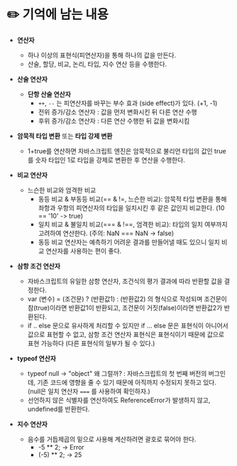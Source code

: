 # ✏️ 기억에 남는 내용

- **연산자**
  + 하나 이상의 표현식(피연산자)을 통해 하나의 값을 만든다.
  + 산술, 할당, 비교, 논리, 타입, 지수 연산 등을 수행한다.

- **산술 연산자**
  + **단항 산술 연산자**
    * ```++```, ```--``` 는 피연산자를 바꾸는 부수 효과 (side effect)가 있다. (+1, -1)
    * 전위 증가/감소 연산자 : 값을 먼저 변화시킨 뒤 다른 연산 수행
    * 후위 증가/감소 연산자 : 다른 연산 수행한 뒤 값을 변화시킴
- **암묵적 타입 변환** 또는 **타입 강제 변환**
  + 1+true를 연산하면 자바스크립트 엔진은 암묵적으로 불리언 타입의 값인 true를 숫자 타입인 1로 타입을 강제로 변환한 후 연산을 수행한다.

- **비교 연산자**
  + 느슨한 비교와 엄격한 비교
    * 동등 비교 & 부동등 비교(== & !=, 느슨한 비교): 암묵적 타입 변환을 통해 좌항과 우항의 피연산자의 타입을 일치시킨 후 같은 값인지 비교한다. (10 == '10' -> true)
    * 일치 비교 & 불일치 비교(=== & !==, 엄격한 비교): 타입의 일치 여부까지 고려하여 연산한다. (주의: NaN === NaN -> false)
    * 동등 비교 연산자는 예측하기 어려운 결과를 만들어낼 때도 있으니 일치 비교 연산자를 사용하는 편이 좋다.

- **삼항 조건 연산자**
  + 자바스크립트의 유일한 삼항 연산자, 조건식의 평가 결과에 따라 반환할 값을 결정한다.
  + var (변수) = (조건문) ? (반환값1) : (반환값2)
  의 형식으로 작성되며 조건문이 참(true)이라면 반환값1이 반환되고, 조건문이 거짓(false)이라면 반환값2가 반환된다.
  + if .. else 문으로 유사하게 처리할 수 있지만 if ... else 문은 표현식이 아니어서 값으로 표현할 수 없고, 삼항 조건 연산자 표현식은 표현식이기 때문에 값으로 표현 가능하다 (다른 표현식의 일부가 될 수 있다.)

- **typeof 연산자**
  + typeof null -> "object" 왜 그럴까? 
  : 자바스크립트의 첫 번째 버전의 버그인데, 기존 코드에 영향을 줄 수 있기 때문에 아직까지 수정되지 못하고 있다. (null은 일치 연산자 ```===``` 를 사용하여 확인하자.)
  + 선언하지 않은 식별자를 연산하여도 ReferenceError가 발생하지 않고, undefined를 반환한다.

- **지수 연산자**
  + 음수를 거듭제곱의 밑으로 사용해 계산하려면 괄호로 묶어야 한다.
    * -5 ** 2; -> Error 
    * (-5) ** 2; -> 25